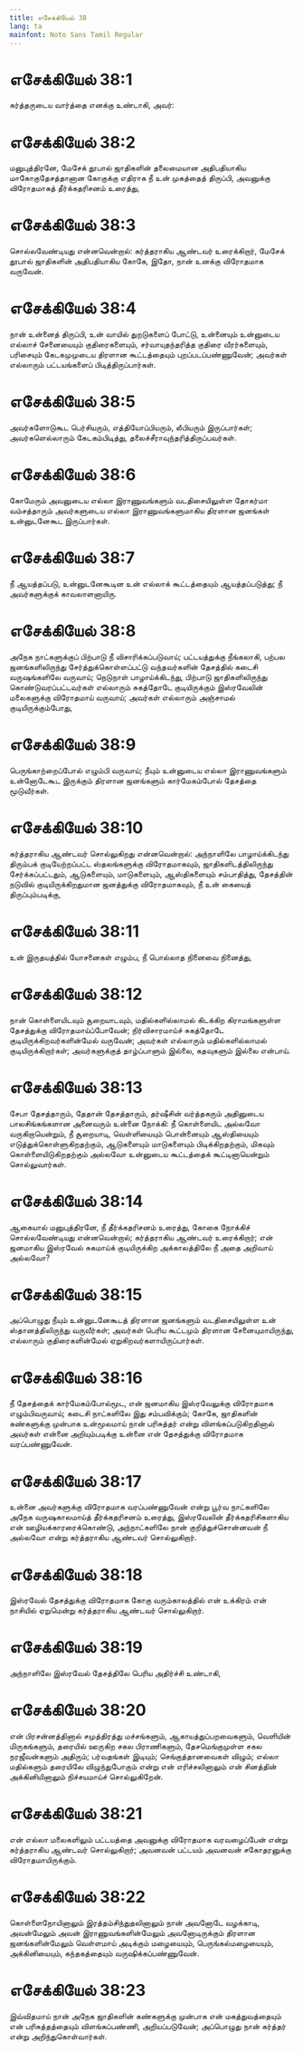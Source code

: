 ```yaml
---
title: எசேக்கியேல் 38
lang: ta
mainfont: Noto Sans Tamil Regular
---
```


# எசேக்கியேல் 38:1

கர்த்தருடைய வார்த்தை எனக்கு உண்டாகி, அவர்:

# எசேக்கியேல் 38:2

மனுபுத்திரனே, மேசேக் தூபால் ஜாதிகளின் தலைமையான அதிபதியாகிய மாகோகுதேசத்தானான கோகுக்கு எதிராக நீ உன் முகத்தைத் திருப்பி, அவனுக்கு விரோதமாகத் தீர்க்கதரிசனம் உரைத்து,

# எசேக்கியேல் 38:3

சொல்லவேண்டியது என்னவென்றால்: கர்த்தராகிய ஆண்டவர் உரைக்கிறார், மேசேக் தூபால் ஜாதிகளின் அதிபதியாகிய கோகே, இதோ, நான் உனக்கு விரோதமாக வருவேன்.

# எசேக்கியேல் 38:4

நான் உன்னைத் திருப்பி, உன் வாயில் துறடுகளைப் போட்டு, உன்னையும் உன்னுடைய எல்லாச் சேனையையும் குதிரைகளையும், சர்வாயுதந்தரித்த குதிரை வீரர்களையும், பரிசையும் கேடகமுமுடைய திரளான கூட்டத்தையும் புறப்படப்பண்ணுவேன்; அவர்கள் எல்லாரும் பட்டயங்களைப் பிடித்திருப்பார்கள்.

# எசேக்கியேல் 38:5

அவர்களோடுகூட பெர்சியரும், எத்தியோப்பியரும், லீபியரும் இருப்பார்கள்; அவர்களெல்லாரும் கேடகம்பிடித்து, தலைச்சீராவுந்தரித்திருப்பவர்கள்.

# எசேக்கியேல் 38:6

கோமேரும் அவனுடைய எல்லா இராணுவங்களும் வடதிசையிலுள்ள தோகர்மா வம்சத்தாரும் அவர்களுடைய எல்லா இராணுவங்களுமாகிய திரளான ஜனங்கள் உன்னுடனேகூட இருப்பார்கள்.

# எசேக்கியேல் 38:7

நீ ஆயத்தப்படு, உன்னுடனேகூடின உன் எல்லாக் கூட்டத்தையும் ஆயத்தப்படுத்து; நீ அவர்களுக்குக் காவலாளனாயிரு.

# எசேக்கியேல் 38:8

அநேக நாட்களுக்குப் பிற்பாடு நீ விசாரிக்கப்படுவாய்; பட்டயத்துக்கு நீங்கலாகி, பற்பல ஜனங்களிலிருந்து சேர்த்துக்கொள்ளப்பட்டு வந்தவர்களின் தேசத்தில் கடைசி வருஷங்களிலே வருவாய்; நெடுநாள் பாழாய்க்கிடந்து, பிற்பாடு ஜாதிகளிலிருந்து கொண்டுவரப்பட்டவர்கள் எல்லாரும் சுகத்தோடே குடியிருக்கும் இஸ்ரவேலின் மலைகளுக்கு விரோதமாய் வருவாய்; அவர்கள் எல்லாரும் அஞ்சாமல் குடியிருக்கும்போது,

# எசேக்கியேல் 38:9

பெருங்காற்றைப்போல் எழும்பி வருவாய்; நீயும் உன்னுடைய எல்லா இராணுவங்களும் உன்னோடேகூட இருக்கும் திரளான ஜனங்களும் கார்மேகம்போல் தேசத்தை மூடுவீர்கள்.

# எசேக்கியேல் 38:10

கர்த்தராகிய ஆண்டவர் சொல்லுகிறது என்னவென்றால்: அந்நாளிலே பாழாய்க்கிடந்து திரும்பக் குடியேற்றப்பட்ட ஸ்தலங்களுக்கு விரோதமாகவும், ஜாதிகளிடத்திலிருந்து சேர்க்கப்பட்டதும், ஆடுகளையும், மாடுகளையும், ஆஸ்திகளையும் சம்பாதித்து, தேசத்தின் நடுவில் குடியிருக்கிறதுமான ஜனத்துக்கு விரோதமாகவும், நீ உன் கையைத் திருப்பும்படிக்கு,

# எசேக்கியேல் 38:11

உன் இருதயத்தில் யோசனைகள் எழும்ப, நீ பொல்லாத நினைவை நினைத்து,

# எசேக்கியேல் 38:12

நான் கொள்ளையிடவும் சூறையாடவும், மதில்களில்லாமல் கிடக்கிற கிராமங்களுள்ள தேசத்துக்கு விரோதமாய்ப்போவேன்; நிர்விசாரமாய்ச் சுகத்தோடே குடியிருக்கிறவர்களின்மேல் வருவேன்; அவர்கள் எல்லாரும் மதில்களில்லாமல் குடியிருக்கிறார்கள்; அவர்களுக்குத் தாழ்ப்பாளும் இல்லை, கதவுகளும் இல்லை என்பாய்.

# எசேக்கியேல் 38:13

சேபா தேசத்தாரும், தேதான் தேசத்தாரும், தர்ஷீசின் வர்த்தகரும் அதினுடைய பாலசிங்கங்களான அனைவரும் உன்னை நோக்கி: நீ கொள்ளையிட அல்லவோ வருகிறாயென்றும், நீ சூறையாடி, வெள்ளியையும் பொன்னையும் ஆஸ்தியையும் எடுத்துக்கொள்ளுகிறதற்கும், ஆடுகளையும் மாடுகளையும் பிடிக்கிறதற்கும், மிகவும் கொள்ளையிடுகிறதற்கும் அல்லவோ உன்னுடைய கூட்டத்தைக் கூட்டினாயென்றும் சொல்லுவார்கள்.

# எசேக்கியேல் 38:14

ஆகையால் மனுபுத்திரனே, நீ தீர்க்கதரிசனம் உரைத்து, கோகை நோக்கிச் சொல்லவேண்டியது என்னவென்றால்; கர்த்தராகிய ஆண்டவர் உரைக்கிறார்; என் ஜனமாகிய இஸ்ரவேல் சுகமாய்க் குடியிருக்கிற அக்காலத்திலே நீ அதை அறிவாய் அல்லவோ?

# எசேக்கியேல் 38:15

அப்பொழுது நீயும் உன்னுடனேகூடத் திரளான ஜனங்களும் வடதிசையிலுள்ள உன் ஸ்தானத்திலிருந்து வருவீர்கள்; அவர்கள் பெரிய கூட்டமும் திரளான சேனையுமாயிருந்து, எல்லாரும் குதிரைகளின்மேல் ஏறுகிறவர்களாயிருப்பார்கள்.

# எசேக்கியேல் 38:16

நீ தேசத்தைக் கார்மேகம்போல்மூட, என் ஜனமாகிய இஸ்ரவேலுக்கு விரோதமாக எழும்பிவருவாய்; கடைசி நாட்களிலே இது சம்பவிக்கும்; கோகே, ஜாதிகளின் கண்களுக்கு முன்பாக உன்மூலமாய் நான் பரிசுத்தர் என்று விளங்கப்படுகிறதினால் அவர்கள் என்னை அறியும்படிக்கு உன்னை என் தேசத்துக்கு விரோதமாக வரப்பண்ணுவேன்.

# எசேக்கியேல் 38:17

உன்னை அவர்களுக்கு விரோதமாக வரப்பண்ணுவேன் என்று பூர்வ நாட்களிலே அநேக வருஷகாலமாய்த் தீர்க்கதரிசனம் உரைத்து, இஸ்ரவேலின் தீர்க்கதரிசிகளாகிய என் ஊழியக்காரரைக்கொண்டு, அந்நாட்களிலே நான் குறித்துச்சொன்னவன் நீ அல்லவோ என்று கர்த்தராகிய ஆண்டவர் சொல்லுகிறார்.

# எசேக்கியேல் 38:18

இஸ்ரவேல் தேசத்துக்கு விரோதமாக கோகு வரும்காலத்தில் என் உக்கிரம் என் நாசியில் ஏறுமென்று கர்த்தராகிய ஆண்டவர் சொல்லுகிறார்.

# எசேக்கியேல் 38:19

அந்நாளிலே இஸ்ரவேல் தேசத்திலே பெரிய அதிர்ச்சி உண்டாகி,

# எசேக்கியேல் 38:20

என் பிரசன்னத்தினால் சமுத்திரத்து மச்சங்களும், ஆகாயத்துப்பறவைகளும், வெளியின் மிருகங்களும், தரையில் ஊருகிற சகல பிராணிகளும், தேசமெங்குமுள்ள சகல நரஜீவன்களும் அதிரும்; பர்வதங்கள் இடியும்; செங்குத்தானவைகள் விழும்; எல்லா மதில்களும் தரையிலே விழுந்துபோகும் என்று என் எரிச்சலினாலும் என் சினத்தின் அக்கினியினாலும் நிச்சயமாய்ச் சொல்லுகிறேன்.

# எசேக்கியேல் 38:21

என் எல்லா மலைகளிலும் பட்டயத்தை அவனுக்கு விரோதமாக வரவழைப்பேன் என்று கர்த்தராகிய ஆண்டவர் சொல்லுகிறார்; அவனவன் பட்டயம் அவனவன் சகோதரனுக்கு விரோதமாயிருக்கும்.

# எசேக்கியேல் 38:22

கொள்ளைநோயினாலும் இரத்தம்சிந்துதலினாலும் நான் அவனோடே வழக்காடி, அவன்மேலும் அவன் இராணுவங்களின்மேலும் அவனோடிருக்கும் திரளான ஜனங்களின்மேலும் வெள்ளமாய் அடிக்கும் மழையையும், பெருங்கல்மழையையும், அக்கினியையும், கந்தகத்தையும் வருஷிக்கப்பண்ணுவேன்.

# எசேக்கியேல் 38:23

இவ்விதமாய் நான் அநேக ஜாதிகளின் கண்களுக்கு முன்பாக என் மகத்துவத்தையும் என் பரிசுத்தத்தையும் விளங்கப்பண்ணி, அறியப்படுவேன்; அப்பொழுது நான் கர்த்தர் என்று அறிந்துகொள்வார்கள்.

